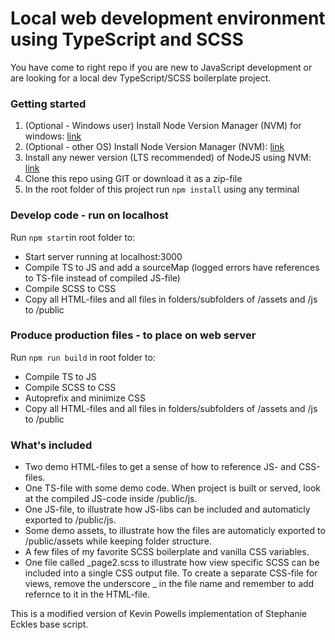 # Local web development environment using TypeScript and SCSS
  
You have come to right repo if you are new to JavaScript development or are looking for a local dev TypeScript/SCSS boilerplate project.

### Getting started
  
1. (Optional - Windows user) Install Node Version Manager (NVM) for windows: [link](https://github.com/coreybutler/nvm-windows)
1. (Optional - other OS) Install Node Version Manager (NVM): [link](https://github.com/nvm-sh/nvm)
2. Install any newer version (LTS recommended) of NodeJS using NVM: [link](https://nodejs.org/en/)
3. Clone this repo using GIT or download it as a zip-file
4. In the root folder of this project run `npm install` using any terminal
  
  
### Develop code - run on localhost
  
Run `npm start`in root folder to:
- Start server running at localhost:3000
- Compile TS to JS and add a sourceMap (logged errors have references to TS-file instead of compiled JS-file)
- Compile SCSS to CSS
- Copy all HTML-files and all files in folders/subfolders of /assets and /js to /public
  
  
### Produce production files - to place on web server
  
Run `npm run build` in root folder to:
- Compile TS to JS
- Compile SCSS to CSS
- Autoprefix and minimize CSS
- Copy all HTML-files and all files in folders/subfolders of /assets and /js to /public
  
  
### What's included
  
- Two demo HTML-files to get a sense of how to reference JS- and CSS-files.
- One TS-file with some demo code. When project is built or served, look at the compiled JS-code inside /public/js.
- One JS-file, to illustrate how JS-libs can be included and automaticly exported to /public/js.
- Some demo assets, to illustrate how the files are automaticly exported to /public/assets while keeping folder structure.
- A few files of my favorite SCSS boilerplate and vanilla CSS variables.
- One file called _page2.scss to illustrate how view specific SCSS can be included into a single CSS output file. To create a separate CSS-file for views, remove the underscore _ in the file name and remember to add refernce to it in the HTML-file.
  
  
  
This is a modified version of Kevin Powells implementation of Stephanie Eckles base script.

